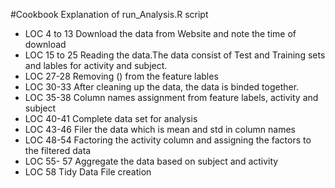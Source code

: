 #Cookbook
Explanation of run_Analysis.R script
- LOC 4 to 13
Download the data from Website and note the time of download
- LOC 15 to 25
Reading the data.The data consist of Test and Training sets and lables for activity and subject.
- LOC 27-28
Removing () from the feature lables
- LOC 30-33
After cleaning up the data, the data is binded together. 
- LOC 35-38
Column names assignment from feature labels, activity and subject
- LOC 40-41
Complete data set for analysis
- LOC 43-46
Filer the data which is mean and std in column names
- LOC 48-54
Factoring the activity column and assigning the factors to the filtered data
- LOC 55- 57
Aggregate the data based on subject and activity
- LOC 58
Tidy Data File creation
